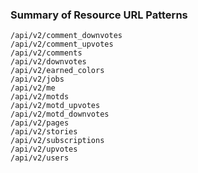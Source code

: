 ### Summary of Resource URL Patterns

    /api/v2/comment_downvotes
    /api/v2/comment_upvotes
    /api/v2/comments
    /api/v2/downvotes
    /api/v2/earned_colors
    /api/v2/jobs
    /api/v2/me
    /api/v2/motds
    /api/v2/motd_upvotes
    /api/v2/motd_downvotes
    /api/v2/pages
    /api/v2/stories
    /api/v2/subscriptions
    /api/v2/upvotes
    /api/v2/users
